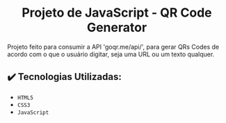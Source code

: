 <h1 align="center"> Projeto de JavaScript - QR Code Generator </h1>

Projeto feito para consumir a API 'goqr.me/api/', para gerar QRs Codes de acordo com o que o usuário digitar, seja uma URL ou um texto qualquer.

<h2> ✔️ Tecnologias Utilizadas: </h2>

- `HTML5`
- `CSS3`
- `JavaScript`
